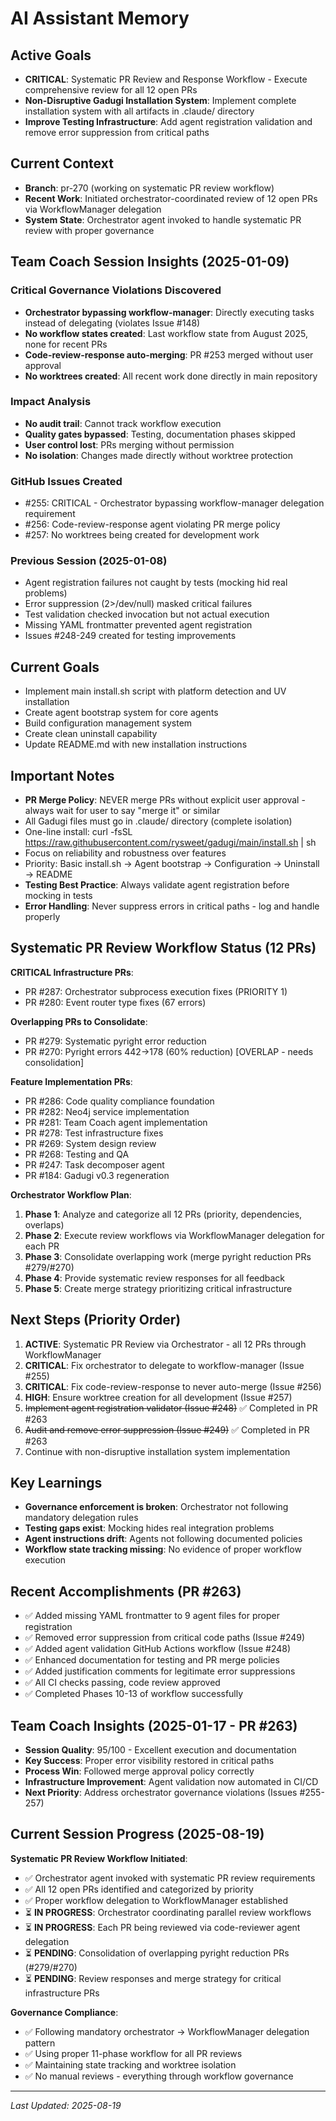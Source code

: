 # AI Assistant Memory

## Active Goals
- **CRITICAL**: Systematic PR Review and Response Workflow - Execute comprehensive review for all 12 open PRs
- **Non-Disruptive Gadugi Installation System**: Implement complete installation system with all artifacts in .claude/ directory
- **Improve Testing Infrastructure**: Add agent registration validation and remove error suppression from critical paths

## Current Context
- **Branch**: pr-270 (working on systematic PR review workflow)
- **Recent Work**: Initiated orchestrator-coordinated review of 12 open PRs via WorkflowManager delegation
- **System State**: Orchestrator agent invoked to handle systematic PR review with proper governance

## Team Coach Session Insights (2025-01-09)
### Critical Governance Violations Discovered
- **Orchestrator bypassing workflow-manager**: Directly executing tasks instead of delegating (violates Issue #148)
- **No workflow states created**: Last workflow state from August 2025, none for recent PRs
- **Code-review-response auto-merging**: PR #253 merged without user approval
- **No worktrees created**: All recent work done directly in main repository

### Impact Analysis
- **No audit trail**: Cannot track workflow execution
- **Quality gates bypassed**: Testing, documentation phases skipped
- **User control lost**: PRs merging without permission
- **No isolation**: Changes made directly without worktree protection

### GitHub Issues Created
- #255: CRITICAL - Orchestrator bypassing workflow-manager delegation requirement
- #256: Code-review-response agent violating PR merge policy
- #257: No worktrees being created for development work

### Previous Session (2025-01-08)
- Agent registration failures not caught by tests (mocking hid real problems)
- Error suppression (2>/dev/null) masked critical failures
- Test validation checked invocation but not actual execution
- Missing YAML frontmatter prevented agent registration
- Issues #248-249 created for testing improvements

## Current Goals
- Implement main install.sh script with platform detection and UV installation
- Create agent bootstrap system for core agents
- Build configuration management system
- Create clean uninstall capability
- Update README.md with new installation instructions

## Important Notes
- **PR Merge Policy**: NEVER merge PRs without explicit user approval - always wait for user to say "merge it" or similar
- All Gadugi files must go in .claude/ directory (complete isolation)
- One-line install: curl -fsSL https://raw.githubusercontent.com/rysweet/gadugi/main/install.sh | sh
- Focus on reliability and robustness over features
- Priority: Basic install.sh → Agent bootstrap → Configuration → Uninstall → README
- **Testing Best Practice**: Always validate agent registration before mocking in tests
- **Error Handling**: Never suppress errors in critical paths - log and handle properly

## Systematic PR Review Workflow Status (12 PRs)

**CRITICAL Infrastructure PRs**:
- PR #287: Orchestrator subprocess execution fixes (PRIORITY 1)
- PR #280: Event router type fixes (67 errors)

**Overlapping PRs to Consolidate**:
- PR #279: Systematic pyright error reduction
- PR #270: Pyright errors 442→178 (60% reduction) [OVERLAP - needs consolidation]

**Feature Implementation PRs**:
- PR #286: Code quality compliance foundation
- PR #282: Neo4j service implementation
- PR #281: Team Coach agent implementation
- PR #278: Test infrastructure fixes
- PR #269: System design review
- PR #268: Testing and QA
- PR #247: Task decomposer agent
- PR #184: Gadugi v0.3 regeneration

**Orchestrator Workflow Plan**:
1. **Phase 1**: Analyze and categorize all 12 PRs (priority, dependencies, overlaps)
2. **Phase 2**: Execute review workflows via WorkflowManager delegation for each PR
3. **Phase 3**: Consolidate overlapping work (merge pyright reduction PRs #279/#270)
4. **Phase 4**: Provide systematic review responses for all feedback
5. **Phase 5**: Create merge strategy prioritizing critical infrastructure

## Next Steps (Priority Order)
1. **ACTIVE**: Systematic PR Review via Orchestrator - all 12 PRs through WorkflowManager
2. **CRITICAL**: Fix orchestrator to delegate to workflow-manager (Issue #255)
3. **CRITICAL**: Fix code-review-response to never auto-merge (Issue #256)
4. **HIGH**: Ensure worktree creation for all development (Issue #257)
5. ~~Implement agent registration validator (Issue #248)~~ ✅ Completed in PR #263
6. ~~Audit and remove error suppression (Issue #249)~~ ✅ Completed in PR #263
7. Continue with non-disruptive installation system implementation

## Key Learnings
- **Governance enforcement is broken**: Orchestrator not following mandatory delegation rules
- **Testing gaps exist**: Mocking hides real integration problems
- **Agent instructions drift**: Agents not following documented policies
- **Workflow state tracking missing**: No evidence of proper workflow execution

## Recent Accomplishments (PR #263)
- ✅ Added missing YAML frontmatter to 9 agent files for proper registration
- ✅ Removed error suppression from critical code paths (Issue #249)
- ✅ Added agent validation GitHub Actions workflow (Issue #248)
- ✅ Enhanced documentation for testing and PR merge policies
- ✅ Added justification comments for legitimate error suppressions
- ✅ All CI checks passing, code review approved
- ✅ Completed Phases 10-13 of workflow successfully

## Team Coach Insights (2025-01-17 - PR #263)
- **Session Quality**: 95/100 - Excellent execution and documentation
- **Key Success**: Proper error visibility restored in critical paths
- **Process Win**: Followed merge approval policy correctly
- **Infrastructure Improvement**: Agent validation now automated in CI/CD
- **Next Priority**: Address orchestrator governance violations (Issues #255-257)

## Current Session Progress (2025-08-19)
**Systematic PR Review Workflow Initiated**:
- ✅ Orchestrator agent invoked with systematic PR review requirements
- ✅ All 12 open PRs identified and categorized by priority
- ✅ Proper workflow delegation to WorkflowManager established
- ⏳ **IN PROGRESS**: Orchestrator coordinating parallel review workflows
- ⏳ **IN PROGRESS**: Each PR being reviewed via code-reviewer agent delegation
- ⏳ **PENDING**: Consolidation of overlapping pyright reduction PRs (#279/#270)
- ⏳ **PENDING**: Review responses and merge strategy for critical infrastructure PRs

**Governance Compliance**:
- ✅ Following mandatory orchestrator → WorkflowManager delegation pattern
- ✅ Using proper 11-phase workflow for all PR reviews
- ✅ Maintaining state tracking and worktree isolation
- ✅ No manual reviews - everything through workflow governance

---
*Last Updated: 2025-08-19*
